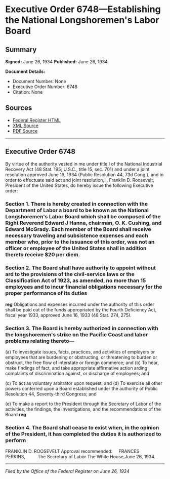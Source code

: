 # Executive Order 6748—Establishing the National Longshoremen's Labor Board

## Summary

**Signed:** June 26, 1934
**Published:** June 26, 1934

**Document Details:**
- Document Number: None
- Executive Order Number: 6748
- Citation: None

## Sources
- [Federal Register HTML](https://www.presidency.ucsb.edu/documents/executive-order-6748-establishing-the-national-longshoremens-labor-board)
- [XML Source](None)
- [PDF Source](None)

---

## Executive Order 6748

By virtue of the authority vested in me under title I of the National Industrial Recovery Act (48 Stat. 195; U.S.C., title 15, sec. 701) and under a joint resolution approved June 19, 1934 (Public Resolution 44, 73d Cong.), and in order to effectuate said act and joint resolution, I, Franklin D. Roosevelt, President of the United States, do hereby issue the following Executive order:
### Section 1. There is hereby created in connection with the Department of Labor a board to be known as the National Longshoremen's Labor Board which shall be composed of the Right Reverend Edward J Hanna, chairman, O. K. Cushing, and Edward McGrady. Each member of the Board shall receive necessary traveling and subsistence expenses and each member who, prior to the issuance of this order, was not an officer or employee of the United States shall in addition thereto receive $20 per diem.

### Section 2. The Board shall have authority to appoint without ard to the provisions of the civil-service laws or the Classification Act of 1923, as amended, no more than 15 employees and to incur financial obligations necessary for the proper performance of its duties

**reg**
 Obligations and expenses incurred under the authority of this order shall be paid out of the funds appropriated by the Fourth Deficiency Act, fiscal year 1933, approved June 16, 1933 (48 Stat. 274, 275).

### Section 3. The Board is hereby authorized in connection with the longshoremen's strike on the Pacific Coast and labor problems relating thereto—

(a) To investigate issues, facts, practices, and activities of employers or employees that are burdening or obstructing, or threatening to burden or obstruct, the free flow of interstate or foreign commerce; and
(b) To hear, make findings of fact, and take appropriate affirmative action arding complaints of discrimination against, or discharge of employees; and

(c) To act as voluntary arbitrator upon request; and
(d) To exercise all other powers conferred upon a Board established under the authority of Public Resolution 44, Seventy-third Congress; and

(e) To make a report to the President through the Secretary of Labor of the activities, the findings, the investigations, and the recommendations of the Board
**reg**

### Section 4. The Board shall cease to exist when, in the opinion of the President, it has completed the duties it is authorized to perform

FRANKLIN D. ROOSEVELT
Approval recommended:     FRANCES PERKINS,          The Secretary of Labor
The White House,June 26, 1934.

---

*Filed by the Office of the Federal Register on June 26, 1934*
